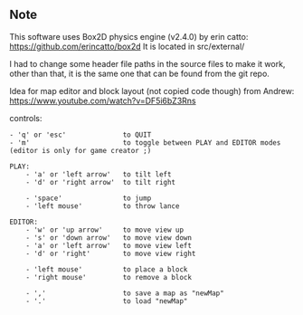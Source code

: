 ## Note

This software uses Box2D physics engine (v2.4.0) by erin catto: https://github.com/erincatto/box2d
It is located in src/external/

I had to change some header file paths in the source files to make it work, other than that, it is the same one that
can be found from the git repo.

Idea for map editor and block layout (not copied code though) from Andrew: https://www.youtube.com/watch?v=DF5i6bZ3Rns

controls:

	- 'q' or 'esc'				to QUIT
	- 'm'						to toggle between PLAY and EDITOR modes (editor is only for game creator ;)

	PLAY:
		- 'a' or 'left arrow' 	to tilt left
		- 'd' or 'right arrow'	to tilt right

		- 'space' 				to jump
		- 'left mouse' 			to throw lance
	
	EDITOR:
		- 'w' or 'up arrow'		to move view up
		- 's' or 'down arrow'	to move view down
		- 'a' or 'left arrow'	to move view left
		- 'd' or 'right'		to move view right

		- 'left mouse'			to place a block
		- 'right mouse'			to remove a block

		- ','					to save a map as "newMap"
		- '.'					to load "newMap"
